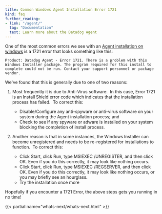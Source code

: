 ```yaml
---
title: Common Windows Agent Installation Error 1721
kind: faq
further_reading:
- link: "/agent/"
  tag: "Documentation"
  text: Learn more about the Datadog Agent
---
```


One of the most common errors we see with an [Agent installation on windows](/agent/basic_agent_usage/windows) is a 1721 error that looks something like this:

```
Product: Datadog Agent - Error 1721. There is a problem with this Windows Installer package. The program required for this install to complete could not be run. Contact your support personnel or package vendor.
```

We've found that this is generally due to one of two reasons:

1. Most frequently it is due to Anti-Virus software.  In this case, Error 1721 is an Install Shield error code which indicates that the installation process has failed.  To correct this:
    * Disable/Configure any anti-spyware or anti-virus software on your system during the Agent installation process; and
    * Check to see if any spyware or adware is installed on your system blocking the completion of install process.

2. Another reason is that in some instances, the Windows Installer can become unregistered and needs to be re-registered for installations to function.  To correct this:
    * Click Start, click Run, type MSIEXEC /UNREGISTER, and then click OK. Even if you do this correctly, it may look like nothing occurs.
    * Click Start, click Run, type MSIEXEC /REGSERVER, and then click OK. Even if you do this correctly, it may look like nothing occurs, or you may briefly see an hourglass.
    * Try the installation once more
 

Hopefully if you encounter a 1721 Error, the above steps gets you running in no time!

{{< partial name="whats-next/whats-next.html" >}}